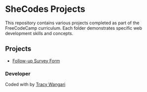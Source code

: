 # SheCodes Projects

This repository contains various projects completed as part of the FreeCodeCamp curriculum. Each folder demonstrates specific web development skills and concepts.


## Projects 

- [Follow-up Survey Form](https://follow-up-survey-form.vercel.app/)




### Developer

Coded with by [Tracy Wangari](https://github.com/26TracyNjoroge)